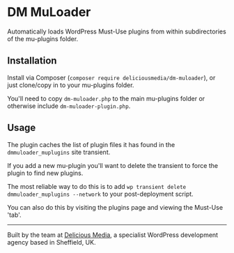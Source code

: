 # DM MuLoader

Automatically loads WordPress Must-Use plugins from within subdirectories of the mu-plugins folder.

## Installation

Install via Composer (`composer require deliciousmedia/dm-muloader`), or just clone/copy in to your mu-plugins folder.

You'll need to copy `dm-muloader.php` to the main mu-plugins folder or otherwise include `dm-muloader-plugin.php`.

## Usage

The plugin caches the list of plugin files it has found in the `dmmuloader_muplugins` site transient.

If you add a new mu-plugin you'll want to delete the transient to force the plugin to find new plugins.

The most reliable way to do this is to add `wp transient delete dmmuloader_muplugins --network` to your post-deployment script.

You can also do this by visiting the plugins page and viewing the Must-Use 'tab'.

---
Built by the team at [Delicious Media](https://www.deliciousmedia.co.uk/), a specialist WordPress development agency based in Sheffield, UK.